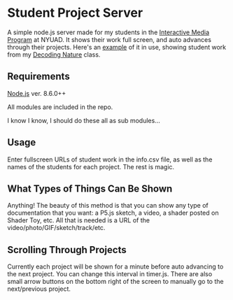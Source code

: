 # Student Project Server
A simple node.js server made for my students in the [Interactive Media Program](http://nyuad.im/) at NYUAD. It shows their work full screen, and auto advances through their projects. Here's an [example](http://decodingnaturestudentwork.herokuapp.com/) of it in use, showing student work from my [Decoding Nature](http://decodingnature.nyuad.im/weekly-schedule/) class.

## Requirements
[Node.js](https://nodejs.org/en/) ver. 8.6.0++

All modules are included in the repo. 

I know I know, I should do these all as sub modules...

## Usage
Enter fullscreen URLs of student work in the info.csv file, as well as the names of the students for each project. The rest is magic.

## What Types of Things Can Be Shown
Anything! The beauty of this method is that you can show any type of documentation that you want: a P5.js sketch, a video, a shader posted on Shader Toy, etc. All that is needed is a URL of the video/photo/GIF/sketch/track/etc.

## Scrolling Through Projects
Currently each project will be shown for a minute before auto advancing to the next project. You can change this interval in timer.js. There are also small arrow buttons on the bottom right of the screen to manually go to the next/previous project.


